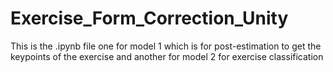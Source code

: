 # Exercise_Form_Correction_Unity

This is the .ipynb file one for model 1 which is for post-estimation to get the keypoints of the exercise and another for model 2 for exercise classification


